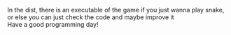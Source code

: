 In the dist, there is an executable of the game if you just wanna play snake, or else you can just check the code and maybe improve it<br>
Have a good programming day!
